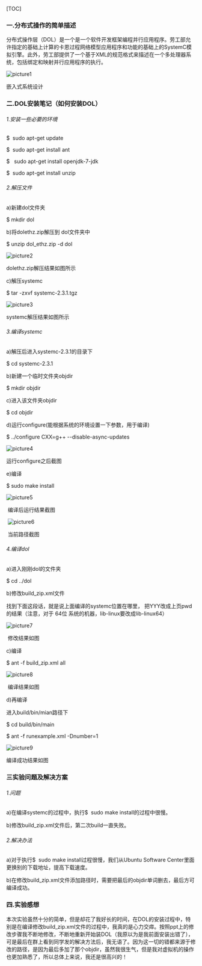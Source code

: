 [TOC]



### 一.分布式操作的简单描述

​        分布式操作层（DOL）是一个是一个软件开发框架编程并行应用程序。劳工部允许指定的基础上计算的卡恩过程网络模型应用程序和功能的基础上的SystemC模拟引擎。此外，劳工部提供了一个基于XML的规范格式来描述在一个多处理器系统，包括绑定和映射并行应用程序的执行。

![picture1](https://cloud.githubusercontent.com/assets/22683831/19221438/633203ac-8e76-11e6-9205-4afbadb1d607.png)           				   <p align=“center”>嵌入式系统设计</p>

### 二.DOL安装笔记（如何安装DOL）

###### 1.安装一些必要的环境

$  sudo apt-get update

$  sudo apt-get install ant

$   sudo apt-get install openjdk-7-jdk

$  sudo apt-get install unzip

###### 2.解压文件

a)新建dol文件夹

$	mkdir dol

b)将dolethz.zip解压到 dol文件夹中

$	unzip dol_ethz.zip -d dol

![picture2](https://cloud.githubusercontent.com/assets/22683831/19221686/e787e9b0-8e7a-11e6-95e0-3b9773e84911.png)

dolethz.zip解压结果如图所示

c)解压systemc

$	tar -zxvf systemc-2.3.1.tgz

![picture3](https://cloud.githubusercontent.com/assets/22683831/19221729/5c063170-8e7b-11e6-9f3e-cffbfafd676c.jpg)

systemc解压结果如图所示

###### 3.编译systemc

a)解压后进入systemc-2.3.1的目录下

$	cd systemc-2.3.1

b)新建一个临时文件夹objdir

$	mkdir objdir

c)进入该文件夹objdir

$	cd objdir

d)运行configure(能根据系统的环境设置一下参数，用于编译)

$	../configure CXX=g++ --disable-async-updates

![picture4](https://cloud.githubusercontent.com/assets/22683831/19221786/7dd3b1aa-8e7c-11e6-9874-60cbc58287f4.jpg)

运行configure之后截图

e)编译

$	sudo make install

![picture5](https://cloud.githubusercontent.com/assets/22683831/19221799/f2239b4c-8e7c-11e6-9e8d-62ec180b6ac1.jpg)

​                                                                  编译后运行结果截图 

​                                                   ![picture6](https://cloud.githubusercontent.com/assets/22683831/19221806/257a84e2-8e7d-11e6-92c9-d817ae288c4f.png) 

​                                                                          当前路径截图

###### 4.编译dol

a)进入刚刚dol的文件夹

$	cd ../dol

b)修改build_zip.xml文件

找到下面这段话，就是说上面编译的systemc位置在哪里，
<property name="systemc.inc" value="YYY/include"/>
<property name="systemc.lib" value="YYY/lib-linux/libsystemc.a"/>
把YYY改成上页pwd的结果（注意，对于  64位 系统的机器，lib-linux要改成lib-linux64）

![picture7](https://cloud.githubusercontent.com/assets/22683831/19221839/f23c9df8-8e7d-11e6-8255-71e4ada942dc.jpg)

​                                                                       修改结果如图

c)编译

$	ant -f build_zip.xml all

![picture8](https://cloud.githubusercontent.com/assets/22683831/19221853/31c9a0e2-8e7e-11e6-9c14-dae9575be45d.jpg)

​                                                                          编译结果如图

d)再编译

进入build/bin/mian路径下

$	cd build/bin/main

$	ant -f runexample.xml -Dnumber=1

![picture9](https://cloud.githubusercontent.com/assets/22683831/19221868/7054c0ee-8e7e-11e6-8e27-2e33ba3ca6ea.jpg)

编译成功结果如图

### 三实验问题及解决方案

###### 1.问题

a)在编译systemc的过程中，执行$  sudo make install的过程中很慢。

b)修改build_zip.xml文件后，第二次build一直失败。

###### 2.解决办法

a)对于执行$  sudo make install过程很慢，我们从Ubuntu Software Center里面更换别的下载地址，提高下载速度。

b)在修改build_zip.xml文件添加路径时，需要把最后的objdir单词删去，最后方可编译成功。

### 四.实验感想

​        本次实验虽然十分的简单，但是却花了我好长的时间，在DOL的安装过程中，特别是在编译修改build_zip.xml文件的过程中，我真的是心力交瘁。按照ppt上的修改步骤我不断地修改，不断地重新开始装DOL（我原以为是我前面安装出错了），可是最后在群上看到同学发的解决方法后，我无语了。因为这一切的错都来源于修改的路径，是因为最后多加了那个objdir，虽然我很生气，但是我对虚拟机的操作也更加熟悉了，所以总体上来说，我还是很高兴的！



































